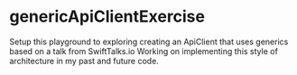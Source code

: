 # genericApiClientExercise

Setup this playground to exploring creating an ApiClient that uses generics based on a talk from SwiftTalks.io
Working on implementing this style of architecture in my past and future code.
